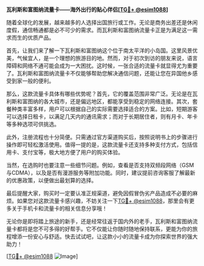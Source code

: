 **瓦利斯和富图纳流量卡——海外出行的贴心伴侣[[TG💪+ @esim1088](https://t.me/s/esim1088)]**

随着全球化的发展，越来越多的人选择出国旅行或工作。无论是商务出差还是休闲度假，通信畅通都是必不可少的需求。而瓦利斯和富图纳流量卡正是为满足这一需求而生的优质产品。

首先，让我们来了解一下瓦利斯和富图纳这个位于南太平洋的小岛国。这里风景优美，气候宜人，是一个理想的旅游目的地。然而，对于初次到访的朋友来说，语言障碍和网络不通可能会成为一大困扰。这时候，一张合适的流量卡就显得尤为重要了。瓦利斯和富图纳流量卡不仅能够帮助您解决通信问题，还能让您在异国他乡感受到家一般的便利。

那么，这款流量卡具体有哪些优势呢？首先，它的覆盖范围非常广泛。无论是在瓦利斯和富图纳的各大城市，还是偏远地区，都能享受到稳定的网络连接。其次，套餐种类丰富多样，用户可以根据自己的实际需要选择适合的方案。比如，短期游客可以选择日租卡，以满足几天内的通讯需求；而对于长期居住者，则有月卡、年卡等多种选项可供挑选。

此外，注册流程也十分简便。只需通过官方渠道购买后，按照说明书上的步骤进行操作即可轻松激活使用。值得一提的是，这款流量卡还支持多种支付方式，包括信用卡、支付宝等，极大地方便了用户的购买体验。

当然，在选购时也要注意一些细节问题。例如，查看是否支持双频段网络（GSM与CDMA），以及是否有漫游服务等附加功能。同时，建议提前咨询客服了解最新的优惠政策，以便做出最划算的选择。

最后提醒大家，购买时一定要认准正规渠道，避免因假冒伪劣产品造成不必要的麻烦。如果您对这款流量卡感兴趣，不妨关注一下[TG💪+ @esim1088](https://t.me/s/esim1088)，那里会有更多关于手机卡和流量卡的相关信息分享哦！

无论你是即将踏上旅途的新手，还是经常往返于国内外的老手，瓦利斯和富图纳流量卡都将是您不可多得的好帮手。它不仅能让你随时随地保持联系，更能为你的旅程增添一份安心与舒适。快去试试吧，让这款小小的流量卡成为你探索世界的强大助力！

[[TG💪+ @esim1088](https://t.me/s/esim1088) ![Image](https://i.postimg.cc/4NQfJmqS/Snipaste-2025-05-13-00-14-12.png)]